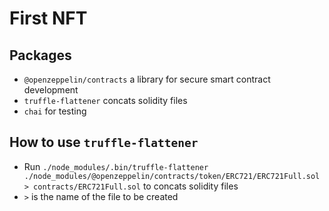 # First NFT

## Packages
- `@openzeppelin/contracts` a library for secure smart contract development
- `truffle-flattener` concats solidity files
- `chai` for testing

## How to use `truffle-flattener`
- Run `./node_modules/.bin/truffle-flattener ./node_modules/@openzeppelin/contracts/token/ERC721/ERC721Full.sol > contracts/ERC721Full.sol` to concats solidity files
- `>` is the name of the file to be created